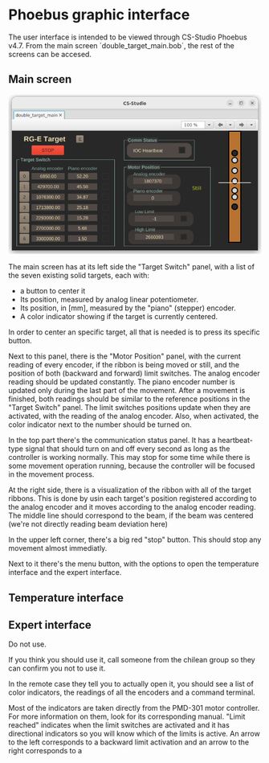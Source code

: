 # Phoebus graphic interface

The user interface is intended to be viewed through CS-Studio Phoebus v4.7. From the main screen ´double\_target\_main.bob´, the rest of the screens can be accesed.

## Main screen

![working main screen](docs/main_interface.png)

The main screen has at its left side the "Target Switch" panel, with a list of the seven existing solid targets, each with:
 - a button to center it
 - Its position, measured by analog linear potentiometer.
 - Its position, in [mm], measured by the "piano" (stepper) encoder.
 - A color indicator showing if the target is currently centered.

In order to center an specific target, all that is needed is to press its specific button.

Next to this panel, there is the "Motor Position" panel, with the current reading of every encoder, if the ribbon is being moved or still, and the position of both (backward and forward) limit switches. The analog encoder reading should be updated constantly. The piano encoder number is updated only during the last part of the movement. After a movement is finished, both readings should be similar to the reference positions in the "Target Switch" panel. The limit switches positions update when they are activated, with the reading of the analog encoder. Also, when activated, the color indicator next to the number should be turned on.

In the top part there's the communication status panel. It has a heartbeat-type signal that should turn on and off every second as long as the controller is working normally. This may stop for some time while there is some movement operation running, because the controller will be focused in the movement process.

At the right side, there is a visualization of the ribbon with all of the target ribbons. This is done by usin each target's position registered according to the analog encoder and it moves according to the analog encoder reading. The middle line should correspond to the beam, if the beam was centered (we're not directly reading beam deviation here)

In the upper left corner, there's a big red "stop" button. This should stop any movement almost immediatly.

Next to it there's the menu button, with the options to open the temperature interface and the expert interface.

## Temperature interface

## Expert interface

Do not use.

If you think you should use it, call someone from the chilean group so they can confirm you not to use it.

In the remote case they tell you to actually open it, you should see a list of color indicators, the readings of all the encoders and a command terminal.

Most of the indicators are taken directly from the PMD-301 motor controller. For more information on them, look for its corresponding manual. "Limit reached" indicates when the limit switches are activated and it has directional indicators so you will know which of the limits is active. An arrow to the left corresponds to a backward limit activation and an arrow to the right corresponds to a 
